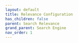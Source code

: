 ```yaml
---
layout: default
title: Relevance Configuration
has_children: false
parent: Search Relevance
grand_parent: Search Engine
nav_order: 1
---
```

